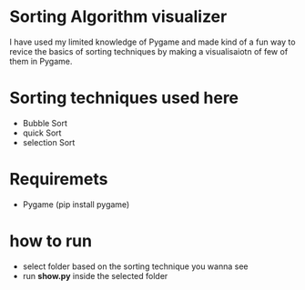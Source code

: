 # Sorting Algorithm visualizer
I have used my limited knowledge of Pygame and made kind of a fun way to revice the basics of sorting techniques by making a visualisaiotn of few of them in Pygame.

# Sorting techniques used here
- Bubble Sort
- quick Sort
- selection Sort

# Requiremets
- Pygame (pip install pygame)

# how to run
- select folder based on the sorting technique you wanna see
- run <b>show.py</b> inside the selected folder
